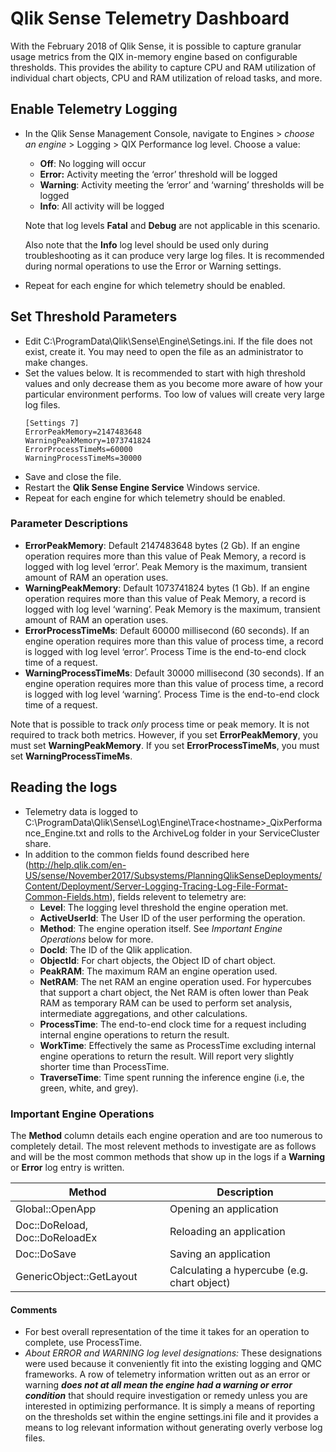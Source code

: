 # Qlik Sense Telemetry Dashboard
With the February 2018 of Qlik Sense, it is possible to capture granular usage metrics from the QIX in-memory engine based on configurable thresholds.  This provides the ability to capture CPU and RAM utilization of individual chart objects, CPU and RAM utilization of reload tasks, and more.

## Enable Telemetry Logging
 - In the Qlik Sense Management Console, navigate to Engines >  _choose an engine_ > Logging > QIX Performance log level.  Choose a value:
	 - **Off**: No logging will occur
	 - **Error:** Activity meeting the ‘error’ threshold will be logged
	 - **Warning**: Activity meeting the ‘error’ and ‘warning’ thresholds will be logged
	 - **Info**: All activity will be logged

	Note that log levels **Fatal** and **Debug** are not applicable in this scenario.

	Also note that the **Info** log level should be used only during troubleshooting as it can produce very large log files.  It is recommended during normal operations to use the Error or Warning settings.

 - Repeat for each engine for which telemetry should be enabled.


## Set Threshold Parameters
 - Edit C:\ProgramData\Qlik\Sense\Engine\Setings.ini.  If the file does not exist, create it.  You may need to open the file as an administrator to make changes.
 - Set the values below.  It is recommended to start with high threshold values and only decrease them as you become more aware of how your particular environment performs.  Too low of values will create very large log files.
    ```
    [Settings 7]
    ErrorPeakMemory=2147483648
    WarningPeakMemory=1073741824
    ErrorProcessTimeMs=60000
    WarningProcessTimeMs=30000
    ```
 - Save and close the file.
 - Restart the **Qlik Sense Engine Service** Windows service.
 - Repeat for each engine for which telemetry should be enabled.
 
 
 ### Parameter Descriptions
 - **ErrorPeakMemory**: Default 2147483648 bytes (2 Gb).  If an engine operation requires more than this value of Peak Memory, a record is logged with log level ‘error’.  Peak Memory is the maximum, transient amount of RAM an operation uses.
 - **WarningPeakMemory**: Default 1073741824 bytes (1 Gb).  If an engine operation requires more than this value of Peak Memory, a record is logged with log level ‘warning’.  Peak Memory is the maximum, transient amount of RAM an operation uses.
 - **ErrorProcessTimeMs**: Default 60000 millisecond (60 seconds).  If an engine operation requires more than this value of process time, a record is logged with log level ‘error’.  Process Time is the end-to-end clock time of a request.
 - **WarningProcessTimeMs**: Default 30000 millisecond (30 seconds).  If an engine operation requires more than this value of process time, a record is logged with log level ‘warning’.  Process Time is the end-to-end clock time of a request.

Note that is possible to track _only_ process time or peak memory.  It is not required to track both metrics. However, if you set **ErrorPeakMemory**, you must set **WarningPeakMemory**. If you set **ErrorProcessTimeMs**, you must set **WarningProcessTimeMs**.


## Reading the logs
 - Telemetry data is logged to C:\ProgramData\Qlik\Sense\Log\Engine\Trace\<hostname>_QixPerformance_Engine.txt and rolls to the ArchiveLog folder in your ServiceCluster share.
 - In addition to the common fields found described here (http://help.qlik.com/en-US/sense/November2017/Subsystems/PlanningQlikSenseDeployments/Content/Deployment/Server-Logging-Tracing-Log-File-Format-Common-Fields.htm), fields relevent to telemetry are:
	 - **Level**: The logging level threshold the engine operation met.
	 - **ActiveUserId**: The User ID of the user performing the operation.
	 - **Method**: The engine operation itself. See _Important Engine Operations_ below for more.
	 - **DocId**: The ID of the Qlik application.
	 - **ObjectId**: For chart objects, the Object ID of chart object.
	 - **PeakRAM**: The maximum RAM an engine operation used.
	 - **NetRAM**: The net RAM an engine operation used. For hypercubes that support a chart object, the Net RAM is often lower than Peak RAM as temporary RAM can be used to perform set analysis, intermediate aggregations, and other calculations.
	 - **ProcessTime**: The end-to-end clock time for a request including internal engine operations to return the result.
	 - **WorkTime**: Effectively the same as ProcessTime excluding internal engine operations to return the result.  Will report very slightly shorter time than ProcessTime.
	 - **TraverseTime**: Time spent running the inference engine (i.e, the green, white, and grey).

### Important Engine Operations
The **Method** column details each engine operation and are too numerous to completely detail. The most relevent methods to investigate are as follows and will be the most common methods that show up in the logs if a **Warning** or  **Error** log entry is written.

Method|Description
------|-----------
Global::OpenApp|Opening an application
Doc::DoReload, Doc::DoReloadEx|Reloading an application
Doc::DoSave|Saving an application
GenericObject::GetLayout|Calculating a hypercube (e.g. chart object)


#### Comments
 - For best overall representation of the time it takes for an operation to complete, use ProcessTime.
 - _About ERROR and WARNING log level designations:_ These designations were used because it conveniently fit into the existing logging and QMC frameworks. A row of telemetry information written out as an error or warning **_does not at all mean the engine had a warning or error condition_** that should require investigation or remedy unless you are interested in optimizing performance. It is simply a means of reporting on the thresholds set within the engine settings.ini file and it provides a means to log relevant information without generating overly verbose log files.
